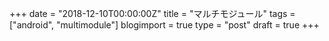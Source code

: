 +++
date = "2018-12-10T00:00:00Z"
title = "マルチモジュール"
tags = ["android", "multimodule"]
blogimport = true
type = "post"
draft = true
+++
